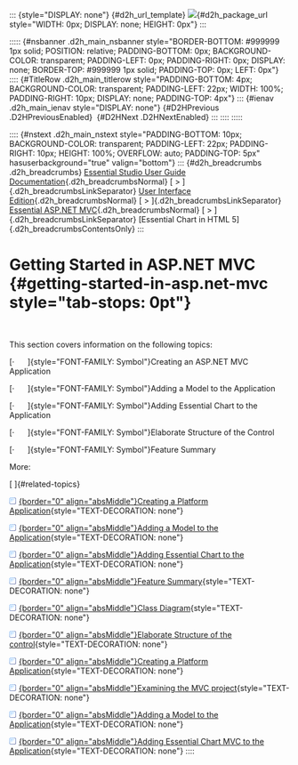 ::: {style="DISPLAY: none"}
[](ms-xhelp:///?Id=d2h_url_template){#d2h_url_template} ![](!package_url!){#d2h_package_url style="WIDTH: 0px; DISPLAY: none; HEIGHT: 0px"}
:::

::::: {#nsbanner .d2h_main_nsbanner style="BORDER-BOTTOM: #999999 1px solid; POSITION: relative; PADDING-BOTTOM: 0px; BACKGROUND-COLOR: transparent; PADDING-LEFT: 0px; PADDING-RIGHT: 0px; DISPLAY: none; BORDER-TOP: #999999 1px solid; PADDING-TOP: 0px; LEFT: 0px"}
:::: {#TitleRow .d2h_main_titlerow style="PADDING-BOTTOM: 4px; BACKGROUND-COLOR: transparent; PADDING-LEFT: 22px; WIDTH: 100%; PADDING-RIGHT: 10px; DISPLAY: none; PADDING-TOP: 4px"}
::: {#ienav .d2h_main_ienav style="DISPLAY: none"}
[](ms-xhelp:///?Id=e51b8fab-552d-4c64-90e1-88c3c22bf0b6){#D2HPrevious .D2HPreviousEnabled}  [](ms-xhelp:///?Id=6940b6cc-bb2e-455a-9b3b-a67f16b09433){#D2HNext .D2HNextEnabled}
:::
::::
:::::

:::: {#nstext .d2h_main_nstext style="PADDING-BOTTOM: 10px; BACKGROUND-COLOR: transparent; PADDING-LEFT: 22px; PADDING-RIGHT: 10px; HEIGHT: 100%; OVERFLOW: auto; PADDING-TOP: 5px" hasuserbackground="true" valign="bottom"}
::: {#d2h_breadcrumbs .d2h_breadcrumbs}
[Essential Studio User Guide Documentation](ms-xhelp:///?Id=12457748-09e3-4d74-a240-8e049cedf030){.d2h_breadcrumbsNormal} [ \> ]{.d2h_breadcrumbsLinkSeparator} [User Interface Edition](ms-xhelp:///?Id=c29296b7-531c-413b-a0ec-488ca1f7f669){.d2h_breadcrumbsNormal} [ \> ]{.d2h_breadcrumbsLinkSeparator} [Essential ASP.NET MVC](ms-xhelp:///?Id=4b14e7d1-65c4-4f67-b1aa-2c37709905a5){.d2h_breadcrumbsNormal} [ \> ]{.d2h_breadcrumbsLinkSeparator} [Essential Chart in HTML 5]{.d2h_breadcrumbsContentsOnly}
:::

# Getting Started in ASP.NET MVC {#getting-started-in-asp.net-mvc style="tab-stops: 0pt"}

 

This section covers information on the following topics:

[·      ]{style="FONT-FAMILY: Symbol"}Creating an ASP.NET MVC Application

[·      ]{style="FONT-FAMILY: Symbol"}Adding a Model to the Application

[·      ]{style="FONT-FAMILY: Symbol"}Adding Essential Chart to the Application

[·      ]{style="FONT-FAMILY: Symbol"}Elaborate Structure of the Control

[·      ]{style="FONT-FAMILY: Symbol"}Feature Summary

More:

[ ]{#related-topics}

[![](button.gif){border="0" align="absMiddle"}Creating a Platform Application](ms-xhelp:///?Id=6940b6cc-bb2e-455a-9b3b-a67f16b09433){style="TEXT-DECORATION: none"}

[![](button.gif){border="0" align="absMiddle"}Adding a Model to the Application](ms-xhelp:///?Id=0a17c205-52c4-4f30-9f54-116c55ce3a9c){style="TEXT-DECORATION: none"}

[![](button.gif){border="0" align="absMiddle"}Adding Essential Chart to the Application](ms-xhelp:///?Id=e5169d46-cdad-4c31-a2e9-229ea700f874){style="TEXT-DECORATION: none"}

[![](button.gif){border="0" align="absMiddle"}Feature Summary](ms-xhelp:///?Id=4f84e7b3-45ff-48f7-b998-6f4bdcadbc72){style="TEXT-DECORATION: none"}

[![](button.gif){border="0" align="absMiddle"}Class Diagram](ms-xhelp:///?Id=35e47d4a-a54a-4d72-ab0e-9563cc9779af){style="TEXT-DECORATION: none"}

[![](button.gif){border="0" align="absMiddle"}Elaborate Structure of the control](ms-xhelp:///?Id=7d5a77b5-c1ab-4816-87cb-89d5d9cc3786){style="TEXT-DECORATION: none"}

[![](button.gif){border="0" align="absMiddle"}Creating a Platform Application](ms-xhelp:///?Id=a4203f14-b1df-486a-b2be-ae223a2f6781){style="TEXT-DECORATION: none"}

[![](button.gif){border="0" align="absMiddle"}Examining the MVC project](ms-xhelp:///?Id=f99dfd7a-0d87-4d09-85b4-bb81465855d7){style="TEXT-DECORATION: none"}

[![](button.gif){border="0" align="absMiddle"}Adding a Model to the Application](ms-xhelp:///?Id=b2c73932-35e3-44f1-bf93-994d1c92faed){style="TEXT-DECORATION: none"}

[![](button.gif){border="0" align="absMiddle"}Adding Essential Chart MVC to the Application](ms-xhelp:///?Id=e9e28e04-6ad0-4db3-9a78-79cc6f53cd9d){style="TEXT-DECORATION: none"}
::::
